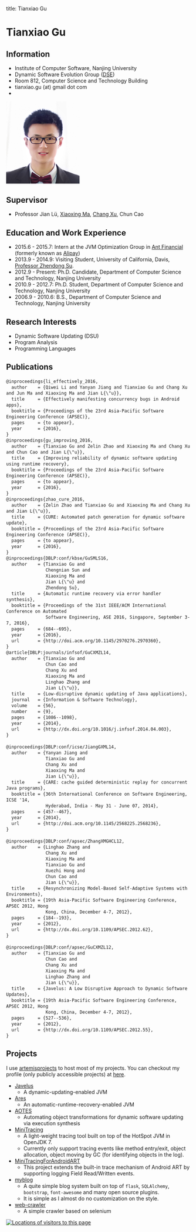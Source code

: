 title: Tianxiao Gu

# Tianxiao Gu



## Information

* Institute of Computer Software, Nanjing University
* Dynamic Software Evolution Group ([DSE](/dse/))
* Room 812, Computer Science and Technology Building
* tianxiao.gu (at) gmail dot com
* <a href="http://www.linkedin.com/in/tianxiaogu"><i class="fa fa-linkedin-square"></i></a>
  <a href="https://twitter.com/Xiaotiangu"><i class="fa fa-twitter-square"></i></a>
  <a href="https://www.facebook.com/eric.ku.505"><i class="fa fa-facebook-square"></i></a>

<div>
<img width="200" src="static/tianxiaogu.png" alt="Tianxiao Gu"/>
</div>


## Supervisor

* Professor Jian Lü, [Xiaoxing Ma](http://moon.nju.edu.cn/~XiaoxingMa "Xiaoxing Ma"), [Chang Xu](http://cs.nju.edu.cn/changxu/ "Chang Xu"), Chun Cao

## Education and Work Experience

* 2015.6 - 2015.7: Intern at the JVM Optimization Group in [Ant Financial](http://www.antgroup.com) (formerly known as [Alipay](https://www.alipay.com))
* 2013.9 - 2014.9: Visiting Student, University of California, Davis, [Professor Zhendong Su](http://www.cs.ucdavis.edu/~su/).
* 2012.9 - Present: Ph.D. Candidate, Department of Computer Science and Technology, Nanjing University
* 2010.9 - 2012.7: Ph.D. Student, Department of Computer Science and Technology, Nanjing University
* 2006.9 - 2010.6: B.S., Department of Computer Science and Technology, Nanjing University


## Research Interests

* Dynamic Software Updating (DSU)
* Program Analysis
* Programming Languages

## Publications

~~~{.bibtexhtml hl_lines="Tianxiao Gu"}
@inproceedings{li_effectively_2016,
  author    = {Qiwei Li and Yanyan Jiang and Tianxiao Gu and Chang Xu and Jun Ma and Xiaoxing Ma and Jian L{\"u}},
  title     = {Effectively manifesting concurrency bugs in Android apps},
  booktitle = {Proceedings of the 23rd Asia-Pacific Software Engineering Conference (APSEC)},
  pages     = {to appear},
  year      = {2016},
}
@inproceedings{gu_improving_2016,
  author    = {Tianxiao Gu and Zelin Zhao and Xiaoxing Ma and Chang Xu and Chun Cao and Jian L{\"u}},
  title     = {Improving reliability of dynamic software updating using runtime recovery},
  booktitle = {Proceedings of the 23rd Asia-Pacific Software Engineering Conference (APSEC)},
  pages     = {to appear},
  year      = {2016},
}
@inproceedings{zhao_cure_2016,
  author    = {Zelin Zhao and Tianxiao Gu and Xiaoxing Ma and Chang Xu and Jian L{\"u}},
  title     = {CURE: Automated patch generation for dynamic software update},
  booktitle = {Proceedings of the 23rd Asia-Pacific Software Engineering Conference (APSEC)},
  pages     = {to appear},
  year      = {2016},
}
@inproceedings{DBLP:conf/kbse/GuSMLS16,
  author    = {Tianxiao Gu and
               Chengnian Sun and
               Xiaoxing Ma and
               Jian L{\"u} and
               Zhendong Su},
  title     = {Automatic runtime recovery via error handler synthesis},
  booktitle = {Proceedings of the 31st IEEE/ACM International Conference on Automated
               Software Engineering, ASE 2016, Singapore, September 3-7, 2016},
  pages     = {684--695},
  year      = {2016},
  url       = {http://doi.acm.org/10.1145/2970276.2970360},
}
@article{DBLP:journals/infsof/GuCXMZL14,
  author    = {Tianxiao Gu and
               Chun Cao and
               Chang Xu and
               Xiaoxing Ma and
               Linghao Zhang and
               Jian L{\"u}},
  title     = {Low-disruptive dynamic updating of Java applications},
  journal   = {Information & Software Technology},
  volume    = {56},
  number    = {9},
  pages     = {1086--1098},
  year      = {2014},
  url       = {http://dx.doi.org/10.1016/j.infsof.2014.04.003},
}

@inproceedings{DBLP:conf/icse/JiangGXML14,
  author    = {Yanyan Jiang and
               Tianxiao Gu and
               Chang Xu and
               Xiaoxing Ma and
               Jian L{\"u}},
  title     = {CARE: cache guided deterministic replay for concurrent Java programs},
  booktitle = {36th International Conference on Software Engineering, ICSE '14,
               Hyderabad, India - May 31 - June 07, 2014},
  pages     = {457--467},
  year      = {2014},
  url       = {http://doi.acm.org/10.1145/2568225.2568236},
}

@inproceedings{DBLP:conf/apsec/ZhangXMGHCL12,
  author    = {Linghao Zhang and
               Chang Xu and
               Xiaoxing Ma and
               Tianxiao Gu and
               Xuezhi Hong and
               Chun Cao and
               Jian L{\"u}},
  title     = {Resynchronizing Model-Based Self-Adaptive Systems with Environments},
  booktitle = {19th Asia-Pacific Software Engineering Conference, APSEC 2012, Hong
               Kong, China, December 4-7, 2012},
  pages     = {184--193},
  year      = {2012},
  url       = {http://dx.doi.org/10.1109/APSEC.2012.62},
}

@inproceedings{DBLP:conf/apsec/GuCXMZL12,
  author    = {Tianxiao Gu and
               Chun Cao and
               Chang Xu and
               Xiaoxing Ma and
               Linghao Zhang and
               Jian L{\"u}},
  title     = {Javelus: A Low Disruptive Approach to Dynamic Software Updates},
  booktitle = {19th Asia-Pacific Software Engineering Conference, APSEC 2012, Hong
               Kong, China, December 4-7, 2012},
  pages     = {527--536},
  year      = {2012},
  url       = {http://dx.doi.org/10.1109/APSEC.2012.55},
}
~~~

## Projects

I use [artemisprojects](http://lab.artemisprojects.org) to host most of my projects.
You can checkout my profile (only publicly accessible projects) at [here](https://lab.artemisprojects.org/u/tianxiaogu).

* [Javelus](http://lab.artemisprojects.org/javelus/javelus)
    * A dynamic-updating-enabled JVM
* [Ares](http://lab.artemisprojects.org/groups/ares)
    * An automatic-runtime-recovery-enabled JVM
* [AOTES](http://lab.artemisprojects.org/javelus/aotes)
    * Automating object transformations for dynamic software updating via execution synthesis
* [MiniTracing](http://lab.artemisprojects.org/tianxiaogu/mini-tracing)
    * A light-weight tracing tool built on top of the HotSpot JVM in OpenJDK 7.
    * Currently only support tracing events like method entry/exit, object allocation, object moving by GC (for identifying objects in the log).
* [MiniTracingForAndroidART](http://lab.artemisprojects.org/tianxiaogu/mini-tracing-for-art)
    * This project extends the built-in trace mechanism of Android ART by supporting logging Field Read/Written events.
* [myblog](http://lab.artemisprojects.org/tianxiaogu/myblog)
    * A quite simple blog system built on top of `flask`, `SQLAlchemy`, `bootstrap`, `font-awesome` and many open source plugins.
    * It is simple as I almost do no customization on the style.
* [web-crawler](http://lab.artemisprojects.org/tianxiaogu/web-crawler)
    * A simple crawler based on selenium


<div id="clustrmaps-widget"></div><script type="text/javascript">var _clustrmaps = {'url' : 'http://moon.nju.edu.cn/~TianxiaoGu', 'user' : 995449, 'server' : '3', 'id' : 'clustrmaps-widget', 'version' : 1, 'date' : '2012-03-15', 'lang' : 'zh', 'corners' : 'square' };(function (){ var s = document.createElement('script'); s.type = 'text/javascript'; s.async = true; s.src = 'http://www3.clustrmaps.com/counter/map.js'; var x = document.getElementsByTagName('script')[0]; x.parentNode.insertBefore(s, x);})();</script><noscript><a href="http://www3.clustrmaps.com/user/94ef3079"><img src="http://www3.clustrmaps.com/stats/maps-no_clusters/moon.nju.edu.cn-~TianxiaoGu-thumb.jpg" alt="Locations of visitors to this page" /></a></noscript>

